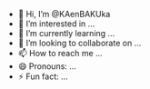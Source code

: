 - 👋 Hi, I’m @KAenBAKUka
- 👀 I’m interested in ...
- 🌱 I’m currently learning ...
- 💞️ I’m looking to collaborate on ...
- 📫 How to reach me ...
- 😄 Pronouns: ...
- ⚡ Fun fact: ...

<!---
KAenBAKUka/KAenBAKUka is a ✨ special ✨ repository because its `README.md` (this file) appears on your GitHub profile.
You can click the Preview link to take a look at your changes.
--->
